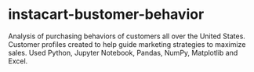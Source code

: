 # instacart-bustomer-behavior
Analysis of purchasing behaviors of customers all over the United States. Customer profiles created to help guide marketing strategies to maximize sales. Used Python, Jupyter Notebook, Pandas, NumPy, Matplotlib and Excel.
